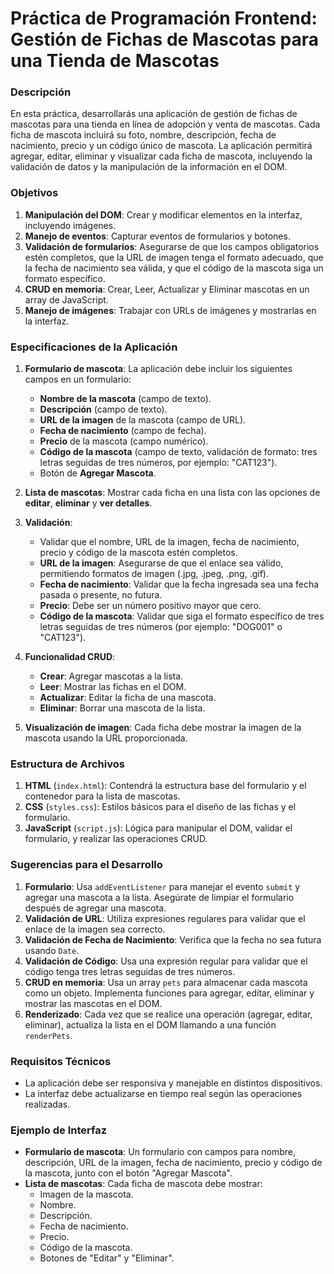 # Práctica de Programación Frontend: Gestión de Fichas de Mascotas para una Tienda de Mascotas

### Descripción

En esta práctica, desarrollarás una aplicación de gestión de fichas de mascotas para una tienda en línea de adopción y venta de mascotas. Cada ficha de mascota incluirá su foto, nombre, descripción, fecha de nacimiento, precio y un código único de mascota. La aplicación permitirá agregar, editar, eliminar y visualizar cada ficha de mascota, incluyendo la validación de datos y la manipulación de la información en el DOM.

### Objetivos

1. **Manipulación del DOM**: Crear y modificar elementos en la interfaz, incluyendo imágenes.
2. **Manejo de eventos**: Capturar eventos de formularios y botones.
3. **Validación de formularios**: Asegurarse de que los campos obligatorios estén completos, que la URL de imagen tenga el formato adecuado, que la fecha de nacimiento sea válida, y que el código de la mascota siga un formato específico.
4. **CRUD en memoria**: Crear, Leer, Actualizar y Eliminar mascotas en un array de JavaScript.
5. **Manejo de imágenes**: Trabajar con URLs de imágenes y mostrarlas en la interfaz.

### Especificaciones de la Aplicación

1. **Formulario de mascota**: La aplicación debe incluir los siguientes campos en un formulario:
   - **Nombre de la mascota** (campo de texto).
   - **Descripción** (campo de texto).
   - **URL de la imagen** de la mascota (campo de URL).
   - **Fecha de nacimiento** (campo de fecha).
   - **Precio** de la mascota (campo numérico).
   - **Código de la mascota** (campo de texto, validación de formato: tres letras seguidas de tres números, por ejemplo: "CAT123").
   - Botón de **Agregar Mascota**.

2. **Lista de mascotas**: Mostrar cada ficha en una lista con las opciones de **editar**, **eliminar** y **ver detalles**.

3. **Validación**:
   - Validar que el nombre, URL de la imagen, fecha de nacimiento, precio y código de la mascota estén completos.
   - **URL de la imagen**: Asegurarse de que el enlace sea válido, permitiendo formatos de imagen (.jpg, .jpeg, .png, .gif).
   - **Fecha de nacimiento**: Validar que la fecha ingresada sea una fecha pasada o presente, no futura.
   - **Precio**: Debe ser un número positivo mayor que cero.
   - **Código de la mascota**: Validar que siga el formato específico de tres letras seguidas de tres números (por ejemplo: "DOG001" o "CAT123").

4. **Funcionalidad CRUD**:
   - **Crear**: Agregar mascotas a la lista.
   - **Leer**: Mostrar las fichas en el DOM.
   - **Actualizar**: Editar la ficha de una mascota.
   - **Eliminar**: Borrar una mascota de la lista.

5. **Visualización de imagen**: Cada ficha debe mostrar la imagen de la mascota usando la URL proporcionada.

### Estructura de Archivos

1. **HTML** (`index.html`): Contendrá la estructura base del formulario y el contenedor para la lista de mascotas.
2. **CSS** (`styles.css`): Estilos básicos para el diseño de las fichas y el formulario.
3. **JavaScript** (`script.js`): Lógica para manipular el DOM, validar el formulario, y realizar las operaciones CRUD.

### Sugerencias para el Desarrollo

1. **Formulario**: Usa `addEventListener` para manejar el evento `submit` y agregar una mascota a la lista. Asegúrate de limpiar el formulario después de agregar una mascota.
2. **Validación de URL**: Utiliza expresiones regulares para validar que el enlace de la imagen sea correcto.
3. **Validación de Fecha de Nacimiento**: Verifica que la fecha no sea futura usando `Date`.
4. **Validación de Código**: Usa una expresión regular para validar que el código tenga tres letras seguidas de tres números.
5. **CRUD en memoria**: Usa un array `pets` para almacenar cada mascota como un objeto. Implementa funciones para agregar, editar, eliminar y mostrar las mascotas en el DOM.
6. **Renderizado**: Cada vez que se realice una operación (agregar, editar, eliminar), actualiza la lista en el DOM llamando a una función `renderPets`.

### Requisitos Técnicos

- La aplicación debe ser responsiva y manejable en distintos dispositivos.
- La interfaz debe actualizarse en tiempo real según las operaciones realizadas.

### Ejemplo de Interfaz

- **Formulario de mascota**: Un formulario con campos para nombre, descripción, URL de la imagen, fecha de nacimiento, precio y código de la mascota, junto con el botón "Agregar Mascota".
- **Lista de mascotas**: Cada ficha de mascota debe mostrar:
  - Imagen de la mascota.
  - Nombre.
  - Descripción.
  - Fecha de nacimiento.
  - Precio.
  - Código de la mascota.
  - Botones de "Editar" y "Eliminar".
